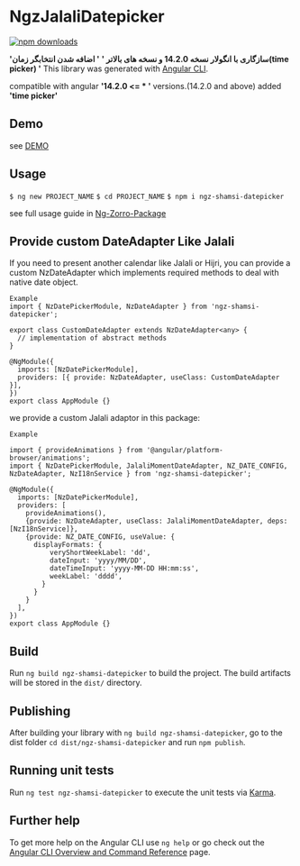 # NgzJalaliDatepicker
[![npm downloads](https://img.shields.io/badge/npm-v1.14.0-orange)](https://www.npmjs.com/package/ngz-shamsi-datepicker)

**'سازگاری با انگولار نسخه 14.2.0 و نسخه های بالاتر '**
**' اضافه شدن انتخابگر زمان(time picker) '**
This library was generated with [Angular CLI](https://github.com/angular/angular-cli).

compatible with angular **'14.2.0 <= * '** versions.(14.2.0 and above)
added **'time picker'**

## Demo
see [DEMO](https://stackblitz.com/~/github.com/Abbasr7/ngz-shamsi-datepicker)

## Usage

`$ ng new PROJECT_NAME`
`$ cd PROJECT_NAME`
`$ npm i ngz-shamsi-datepicker`

see full usage guide in [Ng-Zorro-Package](https://ng.ant.design/components/date-picker/en)

## Provide custom DateAdapter Like Jalali
If you need to present another calendar like Jalali or Hijri, you can provide a custom NzDateAdapter which implements required methods to deal with native date object.

```
Example
import { NzDatePickerModule, NzDateAdapter } from 'ngz-shamsi-datepicker';

export class CustomDateAdapter extends NzDateAdapter<any> {
  // implementation of abstract methods
}

@NgModule({
  imports: [NzDatePickerModule],
  providers: [{ provide: NzDateAdapter, useClass: CustomDateAdapter }],
})
export class AppModule {}
```

we provide a custom Jalali adaptor in this package:

```
Example

import { provideAnimations } from '@angular/platform-browser/animations';
import { NzDatePickerModule, JalaliMomentDateAdapter, NZ_DATE_CONFIG, NzDateAdapter, NzI18nService } from 'ngz-shamsi-datepicker';

@NgModule({
  imports: [NzDatePickerModule],
  providers: [
    provideAnimations(),
    {provide: NzDateAdapter, useClass: JalaliMomentDateAdapter, deps: [NzI18nService]},
    {provide: NZ_DATE_CONFIG, useValue: {
      displayFormats: {
          veryShortWeekLabel: 'dd',
          dateInput: 'yyyy/MM/DD',
          dateTimeInput: 'yyyy-MM-DD HH:mm:ss',
          weekLabel: 'dddd',
        }
      }
    }
  ],
})
export class AppModule {}
```

## Build

Run `ng build ngz-shamsi-datepicker` to build the project. The build artifacts will be stored in the `dist/` directory.

## Publishing

After building your library with `ng build ngz-shamsi-datepicker`, go to the dist folder `cd dist/ngz-shamsi-datepicker` and run `npm publish`.

## Running unit tests

Run `ng test ngz-shamsi-datepicker` to execute the unit tests via [Karma](https://karma-runner.github.io).

## Further help

To get more help on the Angular CLI use `ng help` or go check out the [Angular CLI Overview and Command Reference](https://angular.io/cli) page.
